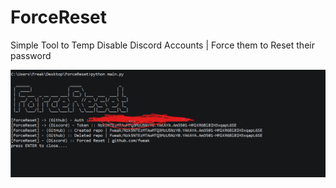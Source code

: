 # ForceReset
Simple Tool to Temp Disable Discord Accounts | Force them to Reset their password

![lmao](lmao.png)
